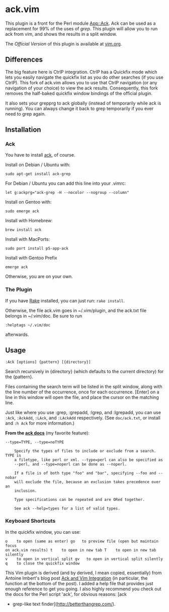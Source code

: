 # ack.vim #

This plugin is a front for the Perl module
[App::Ack](http://search.cpan.org/~petdance/ack/ack).  Ack can be used as
a replacement for 99% of the uses of _grep_.  This plugin will allow you to run
ack from vim, and shows the results in a split window.

The *Official Version* of this plugin is available at
[vim.org](http://www.vim.org/scripts/script.php?script_id=2572).

## Differences ##

The big feature here is CtrlP integration. CtrlP has a Quickfix mode which lets
you easily navigate the quickfix list as you do other searches (if you use
CtrlP). This fork of ack.vim allows you to use that CtrlP navigation (or any
navigation of your choice) to view the ack results. Consequently, this fork
removes the half-baked quickfix window bindings of the official plugin.

It also sets your grepprg to ack globally (instead of temporarily while ack is
running). You can always change it back to grep temporarily if you ever need to
grep again.

## Installation ##

### Ack

You have to install [ack](http://betterthangrep.com/), of course.

Install on Debian / Ubuntu with:

    sudo apt-get install ack-grep

For Debian / Ubuntu you can add this line into your .vimrc:

    let g:ackprg="ack-grep -H --nocolor --nogroup --column"

Install on Gentoo with:

    sudo emerge ack

Install with Homebrew:

    brew install ack

Install with MacPorts:

    sudo port install p5-app-ack

Install with Gentoo Prefix

    emerge ack

Otherwise, you are on your own.

### The Plugin

If you have [Rake](http://rake.rubyforge.org/) installed, you can just run:
`rake install`.

Otherwise, the file ack.vim goes in ~/.vim/plugin, and the ack.txt file belongs
in ~/.vim/doc.  Be sure to run

    :helptags ~/.vim/doc

afterwards.

## Usage ##

    :Ack [options] {pattern} [{directory}]

Search recursively in {directory} (which defaults to the current directory) for
the {pattern}.

Files containing the search term will be listed in the split window, along with
the line number of the occurrence, once for each occurrence.  [Enter] on a line
in this window will open the file, and place the cursor on the matching line.

Just like where you use :grep, :grepadd, :lgrep, and :lgrepadd, you can use
`:Ack`, `:AckAdd`, `:LAck`, and `:LAckAdd` respectively. (See `doc/ack.txt`, or
install and `:h Ack` for more information.)

**From the [ack docs](http://betterthangrep.com/)** (my favorite feature):

    --type=TYPE, --type=noTYPE

        Specify the types of files to include or exclude from a search. TYPE is
        a filetype, like perl or xml. --type=perl can also be specified as
        --perl, and --type=noperl can be done as --noperl.

        If a file is of both type "foo" and "bar", specifying --foo and --nobar
        will exclude the file, because an exclusion takes precedence over an
        inclusion.

        Type specifications can be repeated and are ORed together.

        See ack --help=types for a list of valid types.

### Keyboard Shortcuts ###

In the quickfix window, you can use:

    o    to open (same as enter) go   to preview file (open but maintain focus
    on ack.vim results) t    to open in new tab T    to open in new tab silently
    v    to open in vertical split gv   to open in vertical split silently
    q    to close the quickfix window

This Vim plugin is derived (and by derived, I mean copied, essentially) from
Antoine Imbert's blog post [Ack and Vim
Integration](http://blog.ant0ine.com/typepad/2007/03/ack-and-vim-integration.html)
(in particular, the function at the bottom of the post).  I added a help file
that provides just enough reference to get you going.  I also highly recommend
you check out the docs for the Perl script 'ack', for obvious reasons: [ack
- grep-like text finder](http://betterthangrep.com/).
